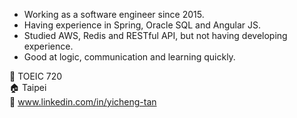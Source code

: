 - Working as a software engineer since 2015.  
- Having experience in Spring, Oracle SQL and Angular JS.  
- Studied AWS, Redis and RESTful API, but not having developing experience.  
- Good at logic, communication and learning quickly.  
    
:memo: TOEIC 720  
:house: Taipei  
:link: www.linkedin.com/in/yicheng-tan
